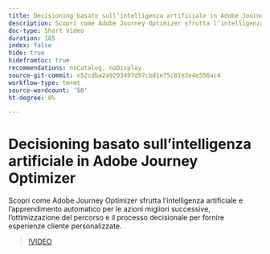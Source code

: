 ```yaml
---
title: Decisioning basato sull’intelligenza artificiale in Adobe Journey Optimizer
description: Scopri come Adobe Journey Optimizer sfrutta l’intelligenza artificiale e l’apprendimento automatico per le azioni migliori successive, l’ottimizzazione del percorso e il processo decisionale per fornire esperienze cliente personalizzate.
doc-type: Short Video
duration: 185
index: false
hide: true
hidefromtoc: true
recommendations: noCatalog, noDisplay
source-git-commit: e52cdba2a9203497d97cbd1e75c81e3e4e556ac4
workflow-type: tm+mt
source-wordcount: '56'
ht-degree: 0%

---
```



# Decisioning basato sull’intelligenza artificiale in Adobe Journey Optimizer

Scopri come Adobe Journey Optimizer sfrutta l’intelligenza artificiale e l’apprendimento automatico per le azioni migliori successive, l’ottimizzazione del percorso e il processo decisionale per fornire esperienze cliente personalizzate.

<!-- 62_S520_3442520_184_aipowered-decisioning-in-adobe-journey-optimizer -->
>[!VIDEO](https://video.tv.adobe.com/v/3460272/?learn=on&enablevpops=true&captions=ita)
